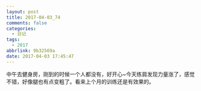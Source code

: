 ```yaml
---
layout: post
title: 2017-04-03_74
comments: false
categories:
  - 日记
tags:
  - 2017
abbrlink: 9b32569a
date: 2017-04-03 17:45:47
---
```


  中午去健身房，刚到的时候一个人都没有，好开心~今天练肩发现力量涨了，感觉不错，好像腿也有点变粗了。看来上个月的训练还是有效果的。




